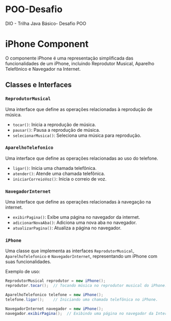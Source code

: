 # POO-Desafio 
DIO - Trilha Java Básico- Desafio POO
# iPhone Component

O componente iPhone é uma representação simplificada das funcionalidades de um iPhone, incluindo Reprodutor Musical, Aparelho Telefônico e Navegador na Internet.

## Classes e Interfaces

### `ReprodutorMusical`

Uma interface que define as operações relacionadas à reprodução de música.

- `tocar()`: Inicia a reprodução de música.
- `pausar()`: Pausa a reprodução de música.
- `selecionarMusica()`: Seleciona uma música para reprodução.

### `AparelhoTelefonico`

Uma interface que define as operações relacionadas ao uso do telefone.

- `ligar()`: Inicia uma chamada telefônica.
- `atender()`: Atende uma chamada telefônica.
- `iniciarCorreioVoz()`: Inicia o correio de voz.

### `NavegadorInternet`

Uma interface que define as operações relacionadas à navegação na internet.

- `exibirPagina()`: Exibe uma página no navegador da internet.
- `adicionarNovaAba()`: Adiciona uma nova aba no navegador.
- `atualizarPagina()`: Atualiza a página no navegador.

### `iPhone`

Uma classe que implementa as interfaces `ReprodutorMusical`, `AparelhoTelefonico` e `NavegadorInternet`, representando um iPhone com suas funcionalidades.

Exemplo de uso:

```java
ReprodutorMusical reprodutor = new iPhone();
reprodutor.tocar();  // Tocando música no reprodutor musical do iPhone.

AparelhoTelefonico telefone = new iPhone();
telefone.ligar();    // Iniciando uma chamada telefônica no iPhone.

NavegadorInternet navegador = new iPhone();
navegador.exibirPagina();  // Exibindo uma página no navegador da Internet do iPhone.
